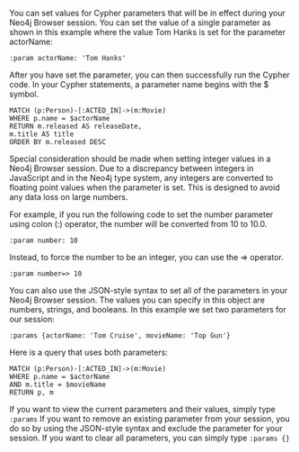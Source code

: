 You can set values for Cypher parameters that will be in effect during your Neo4j Browser session.
You can set the value of a single parameter as shown in this example where the value Tom Hanks 
is set for the parameter actorName:

```
:param actorName: 'Tom Hanks'
```

After you have set the parameter, you can then successfully run the Cypher code.
In your Cypher statements, a parameter name begins with the $ symbol.

```
MATCH (p:Person)-[:ACTED_IN]->(m:Movie)
WHERE p.name = $actorName
RETURN m.released AS releaseDate,
m.title AS title
ORDER BY m.released DESC
```

Special consideration should be made when setting integer values in a Neo4j Browser session. Due to a discrepancy 
between integers in JavaScript and in the Neo4j type system, any integers are converted to floating point 
values when the parameter is set. This is designed to avoid any data loss on large numbers.

For example, if you run the following code to set the number parameter using colon (:) operator, the number 
will be converted from 10 to 10.0.

```
:param number: 10
```

Instead, to force the number to be an integer, you can use the ⇒ operator.

```
:param number=> 10
```


You can also use the JSON-style syntax to set all of the parameters in your Neo4j Browser session. The values you can 
specify in this object are numbers, strings, and booleans. In this example we set two parameters for our session:

```
:params {actorName: 'Tom Cruise', movieName: 'Top Gun'}
```

Here is a query that uses both parameters:

```
MATCH (p:Person)-[:ACTED_IN]->(m:Movie)
WHERE p.name = $actorName
AND m.title = $movieName
RETURN p, m
```

If you want to view the current parameters and their values, simply type `:params`
If you want to remove an existing parameter from your session, you do so by using the JSON-style syntax and 
exclude the parameter for your session.
If you want to clear all parameters, you can simply type `:params {}`
